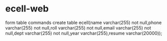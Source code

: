 # ecell-web
form
table commands
create table ecell(name varchar(255) not null,phone varchar(255) not null,roll varchar(255) not null,email varchar(255) not null,dept varchar(255) not null,year varchar(255),resume varchar(20000));
